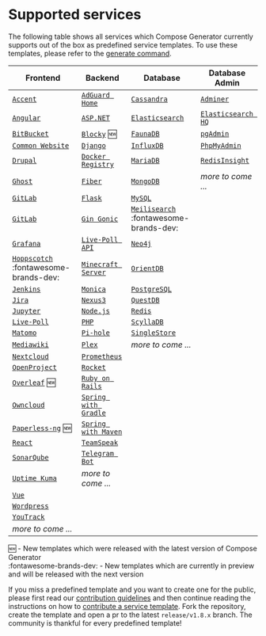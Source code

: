 # Supported services

The following table shows all services which Compose Generator currently supports out of the box as predefined service templates. To use these templates, please refer to the [generate command](../usage/generate).

| Frontend                                                                                                                                                        | Backend                                                                                                                                                              | Database                                                                                                                                                      | Database Admin                                                                                                                                                   |
| --------------------------------------------------------------------------------------------------------------------------------------------------------------- | -------------------------------------------------------------------------------------------------------------------------------------------------------------------- | ------------------------------------------------------------------------------------------------------------------------------------------------------------- | ---------------------------------------------------------------------------------------------------------------------------------------------------------------- |
| [`Accent`](https://github.com/compose-generator/compose-generator/tree/release/v1.8.x/predefined-services/frontend/accent)                                      | [`AdGuard Home`](https://github.com/compose-generator/compose-generator/tree/release/v1.8.x/predefined-services/backend/adguard-home)                                | [`Cassandra`](https://github.com/compose-generator/compose-generator/tree/release/v1.8.x/predefined-services/database/cassandra)                              | [`Adminer`](https://github.com/compose-generator/compose-generator/tree/release/v1.8.x/predefined-services/db-admin/adminer)                                     |
| [`Angular`](https://github.com/compose-generator/compose-generator/tree/release/v1.8.x/predefined-services/frontend/angular)                                    | [`ASP.NET`](https://github.com/compose-generator/compose-generator/tree/release/v1.8.x/predefined-services/backend/aspnet)                                           | [`Elasticsearch`](https://github.com/compose-generator/compose-generator/tree/release/v1.8.x/predefined-services/database/elasticsearch)                      | [`Elasticsearch HQ`](https://github.com/compose-generator/compose-generator/tree/release/v1.8.x/predefined-services/db-admin/elasticsearch-hq)                   |
| [`BitBucket`](https://github.com/compose-generator/compose-generator/tree/release/v1.8.x/predefined-services/frontend/bitbucket)                                | [`Blocky`](https://github.com/compose-generator/compose-generator/tree/release/v1.8.x/predefined-services/backend/blocky) :new:                                      | [`FaunaDB`](https://github.com/compose-generator/compose-generator/tree/release/v1.8.x/predefined-services/database/faunadb)                                  | [`pgAdmin`](https://github.com/compose-generator/compose-generator/tree/release/v1.8.x/predefined-services/db-admin/pgadmin)                                     |
| [`Common Website`](https://github.com/compose-generator/compose-generator/tree/release/v1.8.x/predefined-services/frontend/common-website)                      | [`Django`](https://github.com/compose-generator/compose-generator/tree/release/v1.8.x/predefined-services/backend/django)                                            | [`InfluxDB`](https://github.com/compose-generator/compose-generator/tree/release/v1.8.x/predefined-services/database/influxdb)                                | [`PhpMyAdmin`](https://github.com/compose-generator/compose-generator/tree/release/v1.8.x/predefined-services/db-admin/phpmyadmin)                               |
| [`Drupal`](https://github.com/compose-generator/compose-generator/tree/release/v1.8.x/predefined-services/frontend/drupal)                                      | [`Docker Registry`](https://github.com/compose-generator/compose-generator/tree/release/v1.8.x/predefined-services/backend/docker-registry)                          | [`MariaDB`](https://github.com/compose-generator/compose-generator/tree/release/v1.8.x/predefined-services/database/mariadb)                                  | [`RedisInsight`](https://github.com/compose-generator/compose-generator/tree/release/v1.8.x/predefined-services/db-admin/redis-insight)                          |
| [`Ghost`](https://github.com/compose-generator/compose-generator/tree/release/v1.8.x/predefined-services/frontend/ghost)                                        | [`Fiber`](https://github.com/compose-generator/compose-generator/tree/release/v1.8.x/predefined-services/backend/fiber)                                              | [`MongoDB`](https://github.com/compose-generator/compose-generator/tree/release/v1.8.x/predefined-services/database/mongodb)                                  | *more to come ...*                                                                                                                                               |
| [`GitLab`](https://github.com/compose-generator/compose-generator/tree/release/v1.8.x/predefined-services/frontend/gitlab)                                      | [`Flask`](https://github.com/compose-generator/compose-generator/tree/release/v1.8.x/predefined-services/backend/flask)                                              | [`MySQL`](https://github.com/compose-generator/compose-generator/tree/release/v1.8.x/predefined-services/database/mysql)                                      |                                                                                                                                                                  |
| [`GitLab`](https://github.com/compose-generator/compose-generator/tree/release/v1.8.x/predefined-services/frontend/gitlab)                                      | [`Gin Gonic`](https://github.com/compose-generator/compose-generator/tree/release/v1.8.x/predefined-services/backend/gin)                                            | [`Meilisearch`](https://github.com/compose-generator/compose-generator/tree/release/v1.8.x/predefined-services/database/meilisearch) :fontawesome-brands-dev: |                                                                                                                                                                  |
| [`Grafana`](https://github.com/compose-generator/compose-generator/tree/release/v1.8.x/predefined-services/frontend/grafana)                                    | [`Live-Poll API`](https://github.com/compose-generator/compose-generator/tree/release/v1.8.x/predefined-services/backend/live-poll-api)                              | [`Neo4j`](https://github.com/compose-generator/compose-generator/tree/release/v1.8.x/predefined-services/database/neo4j)                                      |                                                                                                                                                                  |
| [`Hoppscotch`](https://github.com/compose-generator/compose-generator/tree/release/v1.8.x/predefined-services/frontend/hoppscotch) :fontawesome-brands-dev:     | [`Minecraft Server`](https://github.com/compose-generator/compose-generator/tree/release/v1.8.x/predefined-services/backend/minecraft-server)                        | [`OrientDB`](https://github.com/compose-generator/compose-generator/tree/release/v1.8.x/predefined-services/database/orientdb)                                |                                                                                                                                                                  |
| [`Jenkins`](https://github.com/compose-generator/compose-generator/tree/release/v1.8.x/predefined-services/frontend/jenkins)                                    | [`Monica`](https://github.com/compose-generator/compose-generator/tree/release/v1.8.x/predefined-services/backend/monica)                                            | [`PostgreSQL`](https://github.com/compose-generator/compose-generator/tree/release/v1.8.x/predefined-services/database/postgres)                              |                                                                                                                                                                  |
| [`Jira`](https://github.com/compose-generator/compose-generator/tree/release/v1.8.x/predefined-services/frontend/jira)                                          | [`Nexus3`](https://github.com/compose-generator/compose-generator/tree/release/v1.8.x/predefined-services/backend/nexus)                                             | [`QuestDB`](https://github.com/compose-generator/compose-generator/tree/release/v1.8.x/predefined-services/database/questdb)                                  |                                                                                                                                                                  |
| [`Jupyter`](https://github.com/compose-generator/compose-generator/tree/release/v1.8.x/predefined-services/frontend/jupyter)                                    | [`Node.js`](https://github.com/compose-generator/compose-generator/tree/release/v1.8.x/predefined-services/backend/node)                                             | [`Redis`](https://github.com/compose-generator/compose-generator/tree/release/v1.8.x/predefined-services/database/redis)                                      |                                                                                                                                                                  |
| [`Live-Poll`](https://github.com/compose-generator/compose-generator/tree/release/v1.8.x/predefined-services/frontend/live-poll)                                | [`PHP`](https://github.com/compose-generator/compose-generator/tree/release/v1.8.x/predefined-services/backend/php)                                                  | [`ScyllaDB`](https://github.com/compose-generator/compose-generator/tree/release/v1.8.x/predefined-services/database/scylladb)                                |                                                                                                                                                                  |
| [`Matomo`](https://github.com/compose-generator/compose-generator/tree/release/v1.8.x/predefined-services/frontend/matomo)                                      | [`Pi-hole`](https://github.com/compose-generator/compose-generator/tree/release/v1.8.x/predefined-services/backend/pi-hole)                                          | [`SingleStore`](https://github.com/compose-generator/compose-generator/tree/release/v1.8.x/predefined-services/database/singlestore)                                                                                                                                            |                                                                                                                                                                  |
| [`Mediawiki`](https://github.com/compose-generator/compose-generator/tree/release/v1.8.x/predefined-services/frontend/mediawiki)                                | [`Plex`](https://github.com/compose-generator/compose-generator/tree/release/v1.8.x/predefined-services/backend/plex)                                                | *more to come ...*                                                                                                                                                              |                                                                                                                                                                  |
| [`Nextcloud`](https://github.com/compose-generator/compose-generator/tree/release/v1.8.x/predefined-services/frontend/nextcloud)                                | [`Prometheus`](https://github.com/compose-generator/compose-generator/tree/release/v1.8.x/predefined-services/backend/prometheus)                                    |                                                                                                                                                               |                                                                                                                                                                  |
| [`OpenProject`](https://github.com/compose-generator/compose-generator/tree/release/v1.8.x/predefined-services/frontend/openproject)                            | [`Rocket`](https://github.com/compose-generator/compose-generator/tree/release/v1.8.x/predefined-services/backend/rocket)                                            |                                                                                                                                                               |                                                                                                                                                                  |
| [`Overleaf`](https://github.com/compose-generator/compose-generator/tree/release/v1.8.x/predefined-services/frontend/overleaf) :new:                            | [`Ruby on Rails`](https://github.com/compose-generator/compose-generator/tree/release/v1.8.x/predefined-services/backend/rails)                                      |                                                                                                                                                               |                                                                                                                                                                  |
| [`Owncloud`](https://github.com/compose-generator/compose-generator/tree/release/v1.8.x/predefined-services/frontend/owncloud)                                  | [`Spring with Gradle`](https://github.com/compose-generator/compose-generator/tree/release/v1.8.x/predefined-services/backend/spring-gradle)                         |                                                                                                                                                               |                                                                                                                                                                  |
| [`Paperless-ng`](https://github.com/compose-generator/compose-generator/tree/release/v1.8.x/predefined-services/frontend/paperless-ng) :new:                    | [`Spring with Maven`](https://github.com/compose-generator/compose-generator/tree/release/v1.8.x/predefined-services/backend/spring-maven)                           |                                                                                                                                                               |                                                                                                                                                                  |
| [`React`](https://github.com/compose-generator/compose-generator/tree/release/v1.8.x/predefined-services/frontend/react)                                        | [`TeamSpeak`](https://github.com/compose-generator/compose-generator/tree/release/v1.8.x/predefined-services/backend/teamspeak)                                      |                                                                                                                                                               |                                                                                                                                                                  |
| [`SonarQube`](https://github.com/compose-generator/compose-generator/tree/release/v1.8.x/predefined-services/frontend/sonarqube)                                | [`Telegram Bot`](https://github.com/compose-generator/compose-generator/tree/release/v1.8.x/predefined-services/backend/telegram-bot)                                |                                                                                                                                                               |                                                                                                                                                                  |
| [`Uptime Kuma`](https://github.com/compose-generator/compose-generator/tree/release/v1.8.x/predefined-services/frontend/uptime-kuma)                            | *more to come ...*                                                                                                                                                   |                                                                                                                                                               |                                                                                                                                                                  |
| [`Vue`](https://github.com/compose-generator/compose-generator/tree/release/v1.8.x/predefined-services/frontend/vue)                                            |                                                                                                                                                                      |                                                                                                                                                               |                                                                                                                                                                  |
| [`Wordpress`](https://github.com/compose-generator/compose-generator/tree/release/v1.8.x/predefined-services/frontend/wordpress)                                |                                                                                                                                                                      |                                                                                                                                                               |                                                                                                                                                                  |
| [`YouTrack`](https://github.com/compose-generator/compose-generator/tree/release/v1.8.x/predefined-services/frontend/youtrack)                                  |                                                                                                                                                                      |                                                                                                                                                               |                                                                                                                                                                  |
| *more to come ...*                                                                                                                                              |                                                                                                                                                                      |                                                                                                                                                               |                                                                                                                                                                  |

:new: - New templates which were released with the latest version of Compose Generator <br>
:fontawesome-brands-dev: - New templates which are currently in preview and will be released with the next version

If you miss a predefined template and you want to create one for the public, please first read our [contribution guidelines](../contributing) and then continue reading the instructions on how to [contribute a service template](https://github.com/compose-generator/compose-generator/blob/docs/supported-services-page/predefined-services/README.md). Fork the repository, create the template and open a pr to the latest `release/v1.8.x` branch. The community is thankful for every predefined template!